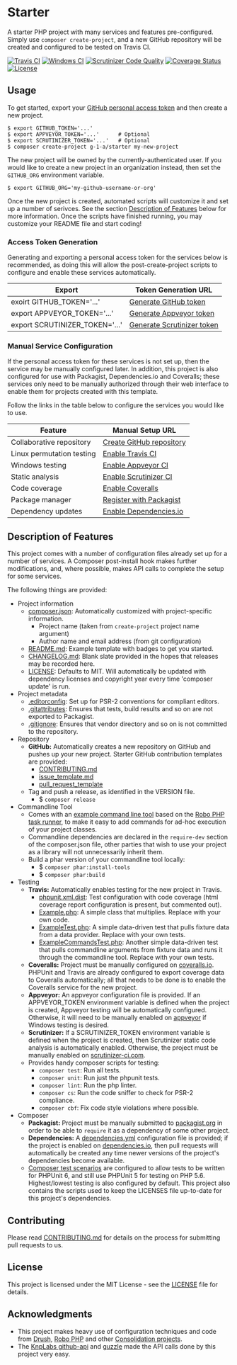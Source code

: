 # Starter

A starter PHP project with many services and features pre-configured. Simply use `composer create-project`, and a new GitHub repository will be created and configured to be tested on Travis CI.

[![Travis CI](https://travis-ci.org/g-1-a/starter.svg?branch=master)](https://travis-ci.org/example-org/example-project)
[![Windows CI](https://ci.appveyor.com/api/projects/status/ey7eubrwjss0gca6?svg=true)](https://ci.appveyor.com/project/greg-1-anderson/starter)
[![Scrutinizer Code Quality](https://scrutinizer-ci.com/g/g-1-a/starter/badges/quality-score.png?b=master)](https://scrutinizer-ci.com/g/g-1-a/starter/?branch=master)
[![Coverage Status](https://coveralls.io/repos/github/g-1-a/starter/badge.svg?branch=master)](https://coveralls.io/github/g-1-a/starter?branch=master) 
[![License](https://img.shields.io/badge/license-MIT-408677.svg)](LICENSE)

## Usage

To get started, export your [GitHub personal access token](https://help.github.com/articles/creating-an-access-token-for-command-line-use/) and then create a new project.
```
$ export GITHUB_TOKEN='...'
$ export APPVEYOR_TOKEN='...'      # Optional
$ export SCRUTINIZER_TOKEN='...'   # Optional
$ composer create-project g-1-a/starter my-new-project
```
The new project will be owned by the currently-authenticated user. If you would like to create a new project in an organization instead, then set the `GITHUB_ORG` environment variable.
```
$ export GITHUB_ORG='my-github-username-or-org'
```

Once the new project is created, automated scripts will customize it and set up a number of serivces. See the section [Description of Features](#description-of-features) below for more information. Once the scripts have finished running, you may customize your README file and start coding!

### Access Token Generation

Generating and exporting a personal access token for the services below is recommended, as doing this will allow the post-create-project scripts to configure and enable these services automatically.

| Export                         | Token Generation URL       
| ------------------------------ | -------------------------- 
| exoirt GITHUB_TOKEN='...'      | [Generate GitHub token](https://github.com/settings/tokens)
| export APPVEYOR_TOKEN='...'    | [Generate Appveyor token](https://ci.appveyor.com/api-token)   
| export SCRUTINIZER_TOKEN='...' | [Generate Scrutinizer token](https://scrutinizer-ci.com/profile/applications)

### Manual Service Configuration

If the personal access token for these services is not set up, then the service may be manually configured later. In addition, this project is also configured for use with Packagist, Dependencies.io and Coveralls; these services only need to be manually authorized through their web interface to enable them for projects created with this template.

Follow the links in the table below to configure the services you would like to use.

| Feature                   | Manual Setup URL
| ------------------------- | ----------------
| Collaborative repository  | [Create GitHub repository](https://github.com/new)
| Linux permutation testing | [Enable Travis CI](https://travis-ci.org/profile)
| Windows testing           | [Enable Appveyor CI](https://ci.appveyor.com/projects/new)
| Static analysis           | [Enable Scrutinizer CI](https://scrutinizer-ci.com/g/new)
| Code coverage             | [Enable Coveralls](https://coveralls.io/repos/new)
| Package manager           | [Register with Packagist](https://packagist.org/packages/submit)
| Dependency updates        | [Enable Dependencies.io](https://app.dependencies.io/add-project)

## Description of Features

This project comes with a number of configuration files already set up for a number of services. A Composer post-install hook makes further modifications, and, where possible, makes API calls to complete the setup for some services.

The following things are provided:

- Project information
  - [composer.json](/composer.json): Automatically customized with project-specific information.
    - Project name (taken from `create-project` project name argument)
    - Author name and email address (from git configuration)
  - [README.md](/customize/templates/README.md): Example template with badges to get you started.
  - [CHANGELOG.md](/CHANGELOG.md): Blank slate provided in the hopes that releases may be recorded here.
  - [LICENSE](/LICENSE): Defaults to MIT. Will automatically be updated with dependency licenses and copyright year every time 'composer update' is run.
- Project metadata
  - [.editorconfig](/.editorconfig): Set up for PSR-2 conventions for compliant editors.
  - [.gitattributes](/.gitattributes): Ensures that tests, build results and so on are not exported to Packagist.
  - [.gitignore](/.gitignore): Ensures that vendor directory and so on is not committed to the repository.
- Repository
  - **GitHub:** Automatically creates a new repository on GitHub and pushes up your new project. Starter GitHub contribution templates are provided:
    - [CONTRIBUTING.md](/CONTRIBUTING.md)
    - [issue_template.md](/.github/issue_template.md)
    - [pull_request_template](/.github/pull_request_template.md)
  - Tag and push a release, as identified in the VERSION file.
    - $ `composer release`
- Commandline Tool
  - Comes with an [example command line tool](/src/cli/ExampleCommands.php) based on the [Robo PHP task runner](https://robo.li/getting-started/), to make it easy to add commands for ad-hoc execution of your project classes.
  - Commandline dependencies are declared in the `require-dev` section of the composer.json file, other parties that wish to use your project as a library will not unnecessarily inherit them.
  - Build a phar version of your commandline tool locally:
    - $ `composer phar:install-tools`
    - $ `composer phar:build`
- Testing
  - **Travis:** Automatically enables testing for the new project in Travis.
    - [phpunit.xml.dist](/phpunit.xml.dist): Test configuration with code coverage (html coverage report configuration is present, but commented out).
    - [Example.php](/src/Example.php): A simple class that multiplies. Replace with your own code.
    - [ExampleTest.php](/tests/ExampleTest.php): A simple data-driven test that pulls fixture data from a data provider. Replace with your own tests.
    - [ExampleCommandsTest.php](/tests/ExampleCommandsTest.php): Another simple data-driven test that pulls commandline arguments from fixture data and runs it through the commandline tool. Replace with your own tests.
  - **Coveralls:** Project must be manually configured on [coveralls.io](https://coveralls.io). PHPUnit and Travis are already configured to export coverage data to Coveralls automatically; all that needs to be done is to enable the Coveralls service for the new project.
  - **Appveyor:** An appveyor configuration file is provided. If an APPVEYOR_TOKEN environment variable is defined when the project is created, Appveyor testing will be automatically configured. Otherwise, it will need to be manually enabled on [appveyor](https://www.appveyor.com/) if Windows testing is desired.
  - **Scrutinizer:** If a SCRUTINIZER_TOKEN environment variable is defined when the project is created, then Scrutinizer static code analysis is automatically enabled. Otherwise, the project must be manually enabled on [scrutinizer-ci.com](https://scrutinizer-ci.com).
  - Provides handy composer scripts for testing:
    - `composer test`: Run all tests.
    - `composer unit`: Run just the phpunit tests.
    - `composer lint`: Run the php linter.
    - `composer cs`: Run the code sniffer to check for PSR-2 compliance.
    - `composer cbf`: Fix code style violations where possible.
- Composer
  - **Packagist:** Project must be manually submitted to [packagist.org](https://packagist.org) in order to be able to `require` it as a dependency of some other project.
  - **Dependencies:** A [dependencies.yml](/dependencies.yml) configuration file is provided; if the project is enabled on [dependencies.io](https://www.dependencies.io/), then pull requests will automatically be created any time newer versions of the project's dependencies become available.
  - [Composer test scenarios](https://github.com/g-1-a/composer-test-scenarios) are configured to allow tests to be written for PHPUnit 6, and still use PHPUnit 5 for testing on PHP 5.6. Highest/lowest testing is also configured by default. This project also contains the scripts used to keep the LICENSES file up-to-date for this project's dependencies.

## Contributing

Please read [CONTRIBUTING.md](CONTRIBUTING.md) for details on the process for submitting pull requests to us.

## License

This project is licensed under the MIT License - see the [LICENSE](LICENSE) file for details.

## Acknowledgments

- This project makes heavy use of configuration techniques and code from [Drush](https://drush.org), [Robo PHP](https://robo.li) and other [Consolidation projects](https://github.com/consolidation).
- The [KnpLabs github-api](https://github.com/KnpLabs/php-github-api) and [guzzle](http://docs.guzzlephp.org/en/stable/) made the API calls done by this project very easy.
